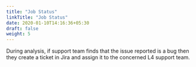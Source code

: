 ```yaml
---
title: "Job Status"
linkTitle: "Job Status"
date: 2020-01-10T14:16:36+05:30
draft: false
weight: 5
---
```

During analysis, if support team finds that the issue reported is a bug then they create a ticket in Jira and assign it to the concerned L4 support team.
